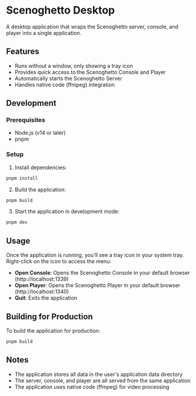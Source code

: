 # Scenoghetto Desktop

A desktop application that wraps the Scenoghetto server, console, and player into a single application.

## Features

- Runs without a window, only showing a tray icon
- Provides quick access to the Scenoghetto Console and Player
- Automatically starts the Scenoghetto Server
- Handles native code (ffmpeg) integration

## Development

### Prerequisites

- Node.js (v14 or later)
- pnpm

### Setup

1. Install dependencies:

```bash
pnpm install
```

2. Build the application:

```bash
pnpm build
```

3. Start the application in development mode:

```bash
pnpm dev
```

## Usage

Once the application is running, you'll see a tray icon in your system tray. Right-click on the icon to access the menu:

- **Open Console**: Opens the Scenoghetto Console in your default browser (http://localhost:1339)
- **Open Player**: Opens the Scenoghetto Player in your default browser (http://localhost:1340)
- **Quit**: Exits the application

## Building for Production

To build the application for production:

```bash
pnpm build
```

## Notes

- The application stores all data in the user's application data directory
- The server, console, and player are all served from the same application
- The application uses native code (ffmpeg) for video processing